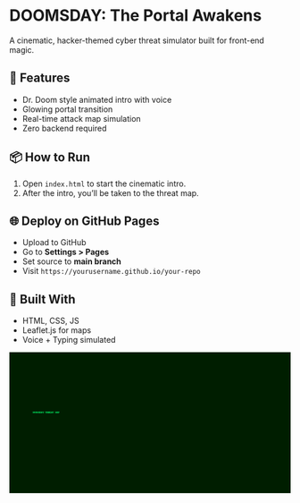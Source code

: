 
# DOOMSDAY: The Portal Awakens

A cinematic, hacker-themed cyber threat simulator built for front-end magic.

## 🚀 Features
- Dr. Doom style animated intro with voice
- Glowing portal transition
- Real-time attack map simulation
- Zero backend required

## 📦 How to Run
1. Open `index.html` to start the cinematic intro.
2. After the intro, you’ll be taken to the threat map.

## 🌐 Deploy on GitHub Pages
- Upload to GitHub
- Go to **Settings > Pages**
- Set source to **main branch**
- Visit `https://yourusername.github.io/your-repo`

## 🧠 Built With
- HTML, CSS, JS
- Leaflet.js for maps
- Voice + Typing simulated

![Preview](preview.png)

